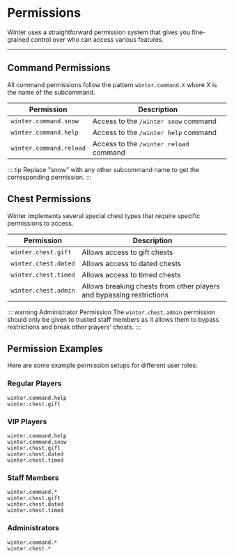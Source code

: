 # Permissions

Winter uses a straightforward permission system that gives you fine-grained control over who can access various features.

---

## Command Permissions

All command permissions follow the pattern `winter.command.X` where X is the name of the subcommand.

| Permission | Description |
|------------|-------------|
| `winter.command.snow` | Access to the `/winter snow` command |
| `winter.command.help` | Access to the `/winter help` command |
| `winter.command.reload` | Access to the `/winter reload` command |

::: tip
Replace "snow" with any other subcommand name to get the corresponding permission.
:::

## Chest Permissions

Winter implements several special chest types that require specific permissions to access.

| Permission | Description |
|------------|-------------|
| `winter.chest.gift` | Allows access to gift chests |
| `winter.chest.dated` | Allows access to dated chests |
| `winter.chest.timed` | Allows access to timed chests |
| `winter.chest.admin` | Allows breaking chests from other players and bypassing restrictions |

::: warning Administrator Permission
The `winter.chest.admin` permission should only be given to trusted staff members as it allows them to bypass restrictions and break other players' chests.
:::

## Permission Examples

Here are some example permission setups for different user roles:

### Regular Players
```
winter.command.help
winter.chest.gift
```

### VIP Players
```
winter.command.help
winter.command.snow
winter.chest.gift
winter.chest.dated
winter.chest.timed
```

### Staff Members
```
winter.command.*
winter.chest.gift
winter.chest.dated
winter.chest.timed
```

### Administrators
```
winter.command.*
winter.chest.*
``` 